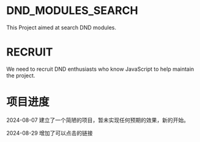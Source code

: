 # DND_MODULES_SEARCH
This Project aimed at search DND modules.

# RECRUIT
We need to recruit DND enthusiasts who know JavaScript to help maintain the project.

# 项目进度

2024-08-07 建立了一个简陋的项目，暂未实现任何预期的效果，新的开始。

2024-08-29 增加了可以点击的链接
